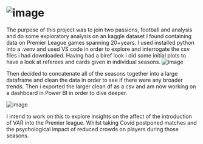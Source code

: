 # ![image](https://github.com/HenriRhodes/EPL_Analysis/assets/146751862/361a5f08-4a25-45fb-9bcc-8fddf0e0dedb)



The purpose of this project was to join two passions, football and analysis and do some exploratory analysis on an kaggle dataset I found containing data on Premier League games spanning 20+years.
I used installed python into a .venv and used VS code in order to explore and interrogate the csv files i had downloaded. 
Having had a biref look i did some initial plots to have a look at referees and cards given in individual seasons.
![image](https://github.com/HenriRhodes/EPL_Analysis/assets/146751862/1814666e-a9ed-4d69-a471-e0df5fdefeb1)

Then decided to concatenate all of the seasons together into a large dataframe and clean the data in order to see if there were any broader trends. 
Then i exported the larger clean df as a csv and am now working on a dashboard in Power BI in order to dive deeper. 

![image](https://github.com/HenriRhodes/EPL_Analysis/assets/146751862/b74b8080-1a0f-4e8b-ba04-e7e23977d197)

I intend to work on this to explore insights on the affect of the introduction of VAR into the Premier league. Whilst taking Covid postponed matches and the psychological impact of reduced crowds on players during those seasons.

